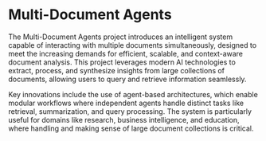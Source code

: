 # Multi-Document Agents
The Multi-Document Agents project introduces an intelligent system capable of interacting with multiple documents simultaneously, designed to meet the increasing demands for efficient, scalable, and context-aware document analysis. This project leverages modern AI technologies to extract, process, and synthesize insights from large collections of documents, allowing users to query and retrieve information seamlessly.

Key innovations include the use of agent-based architectures, which enable modular workflows where independent agents handle distinct tasks like retrieval, summarization, and query processing. The system is particularly useful for domains like research, business intelligence, and education, where handling and making sense of large document collections is critical.
